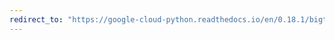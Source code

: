 ```yaml
---
redirect_to: "https://google-cloud-python.readthedocs.io/en/0.18.1/bigtable-row-filters.html"
---
```

